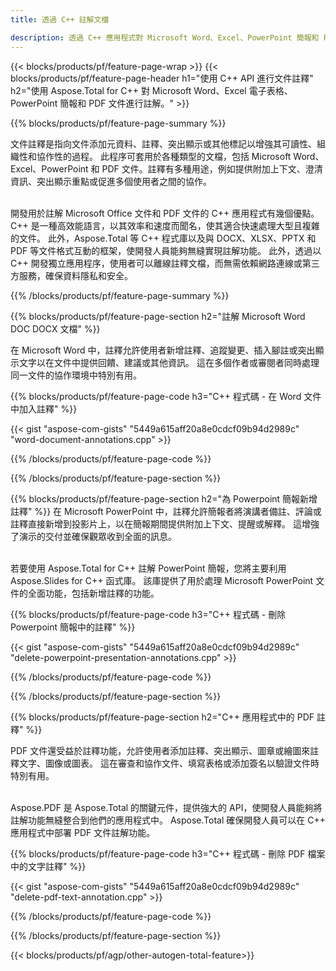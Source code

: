 ```yaml
---
title: 透過 C++ 註解文檔 

description: 透過 C++ 應用程式對 Microsoft Word、Excel、PowerPoint 簡報和 PDF 文件進行註解。輕鬆管理註解。
---
```


{{< blocks/products/pf/feature-page-wrap >}}
{{< blocks/products/pf/feature-page-header h1="使用 C++ API 進行文件註釋" h2="使用 Aspose.Total for C++ 對 Microsoft Word、Excel 電子表格、PowerPoint 簡報和 PDF 文件進行註解。" >}}

{{% blocks/products/pf/feature-page-summary %}}


文件註釋是指向文件添加元資料、註釋、突出顯示或其他標記以增強其可讀性、組織性和協作性的過程。 此程序可套用於各種類型的文檔，包括 Microsoft Word、Excel、PowerPoint 和 PDF 文件。註釋有多種用途，例如提供附加上下文、澄清資訊、突出顯示重點或促進多個使用者之間的協作。 <br /><br />

開發用於註解 Microsoft Office 文件和 PDF 文件的 C++ 應用程式有幾個優點。 C++ 是一種高效能語言，以其效率和速度而聞名，使其適合快速處理大型且複雜的文件。 此外，Aspose.Total 等 C++ 程式庫以及與 DOCX、XLSX、PPTX 和 PDF 等文件格式互動的框架，使開發人員能夠無縫實現註解功能。 此外，透過以 C++ 開發獨立應用程序，使用者可以離線註釋文檔，而無需依賴網路連線或第三方服務，確保資料隱私和安全。 

{{% /blocks/products/pf/feature-page-summary  %}}

{{% blocks/products/pf/feature-page-section  h2="註解 Microsoft Word DOC DOCX 文檔" %}}

在 Microsoft Word 中，註釋允許使用者新增註釋、追蹤變更、插入腳註或突出顯示文字以在文件中提供回饋、建議或其他資訊。 這在多個作者或審閱者同時處理同一文件的協作環境中特別有用。

{{% blocks/products/pf/feature-page-code h3="C++ 程式碼 - 在 Word 文件中加入註釋" %}}

{{< gist "aspose-com-gists" "5449a615aff20a8e0cdcf09b94d2989c" "word-document-annotations.cpp" >}}

{{% /blocks/products/pf/feature-page-code  %}}


{{% /blocks/products/pf/feature-page-section %}}

{{% blocks/products/pf/feature-page-section  h2="為 Powerpoint 簡報新增註釋" %}}
在 Microsoft PowerPoint 中，註釋允許簡報者將演講者備註、評論或註釋直接新增到投影片上，以在簡報期間提供附加上下文、提醒或解釋。 這增強了演示的交付並確保觀眾收到全面的訊息。<br /><br />

若要使用 Aspose.Total for C++ 註解 PowerPoint 簡報，您將主要利用 Aspose.Slides for C++ 函式庫。 該庫提供了用於處理 Microsoft PowerPoint 文件的全面功能，包括新增註釋的功能。<br />

{{% blocks/products/pf/feature-page-code h3="C++ 程式碼 - 刪除 Powerpoint 簡報中的註釋" %}}

{{< gist "aspose-com-gists" "5449a615aff20a8e0cdcf09b94d2989c" "delete-powerpoint-presentation-annotations.cpp" >}}

{{% /blocks/products/pf/feature-page-code  %}}

{{% /blocks/products/pf/feature-page-section %}}

{{% blocks/products/pf/feature-page-section  h2="C++ 應用程式中的 PDF 註釋" %}}

PDF 文件還受益於註釋功能，允許使用者添加註釋、突出顯示、圖章或繪圖來註釋文字、圖像或圖表。 這在審查和協作文件、填寫表格或添加簽名以驗證文件時特別有用。 <br /><br />

Aspose.PDF 是 Aspose.Total 的關鍵元件，提供強大的 API，使開發人員能夠將註解功能無縫整合到他們的應用程式中。 Aspose.Total 確保開發人員可以在 C++ 應用程式中部署 PDF 文件註解功能。

{{% blocks/products/pf/feature-page-code h3="C++ 程式碼 - 刪除 PDF 檔案中的文字註釋" %}}

{{< gist "aspose-com-gists" "5449a615aff20a8e0cdcf09b94d2989c" "delete-pdf-text-annotation.cpp" >}}

{{% /blocks/products/pf/feature-page-code  %}}

{{% /blocks/products/pf/feature-page-section %}}

{{< blocks/products/pf/agp/other-autogen-total-feature>}}